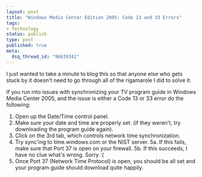 ```yaml
--- 
layout: post
title: "Windows Media Center Edition 2005: Code 13 and 33 Errors"
tags: 
- Technology
status: publish
type: post
published: true
meta: 
  dsq_thread_id: "96639342"
---
```

I just wanted to take a minute to blog this so that anyone else who gets stuck by it doesn't need to go through all of the rigamarole I did to solve it.

  If you run into issues with synchronizing your TV program guide in Windows Media Center 2005, and the issue is either a Code 13 or 33 error do the following:
  1. Open up the Date/Time control panel.
  2. Make sure your date and time are properly set. (if they weren't, try downloading the program guide again).
  3. Click on the 3rd tab, which controls network time synchronization.
  4. Try sync'ing to time.windows.com or the NIST server.
  5a. If this fails, make sure that Port 37 is open on your firewall.
  5b. If this succeeds, I have no clue what's wrong. Sorry :(
  6. Once Port 37 (Network Time Protocol) is open, you should be all set and your program guide should download quite happily.
